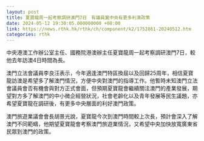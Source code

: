 ```yaml
---
layout: post
title: 夏寶龍周一起考察調研澳門7日　有議員冀中央有更多利澳政策
date: 2024-05-12 19:30:05.000000000 +08:00
link: https://news.rthk.hk/rthk/ch/component/k2/1752861-20240512.htm
categories: rthk
---
```


中央港澳工作辦公室主任、國務院港澳辦主任夏寶龍周一起考察調研澳門7日，較他去年訪澳4日時間為長。

澳門立法會議員李良汪表示，今年適逢澳門特區換屆以及回歸25周年，相信夏寶龍訪澳是希望多了解澳門情況，方便中央對澳門的指導工作。他暫時未知澳門立法會議員會否有機會與對方正式會面，但預期夏寶龍會繼續關注澳門的產業發展，期望對方多了解澳門的中小微企經營狀況，社會老齡化以及青年發展等民生議題，亦希望夏寶龍在調研後，有更多中央層面的利好澳門政策。

澳門旅遊業議會會長胡景光說，夏寶龍今次到澳門時間較上次長，預計會深入了解澳門不同範疇，他期望夏寶龍會考察澳門旅遊業情況，又希望中央加快放寬廣東省民眾到澳門的政策。
